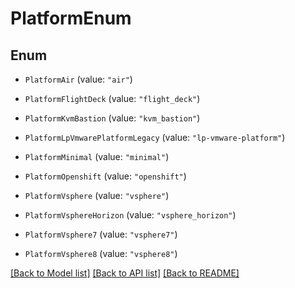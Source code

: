 # PlatformEnum

## Enum


* `PlatformAir` (value: `"air"`)

* `PlatformFlightDeck` (value: `"flight_deck"`)

* `PlatformKvmBastion` (value: `"kvm_bastion"`)

* `PlatformLpVmwarePlatformLegacy` (value: `"lp-vmware-platform"`)

* `PlatformMinimal` (value: `"minimal"`)

* `PlatformOpenshift` (value: `"openshift"`)

* `PlatformVsphere` (value: `"vsphere"`)

* `PlatformVsphereHorizon` (value: `"vsphere_horizon"`)

* `PlatformVsphere7` (value: `"vsphere7"`)

* `PlatformVsphere8` (value: `"vsphere8"`)


[[Back to Model list]](../README.md#documentation-for-models) [[Back to API list]](../README.md#documentation-for-api-endpoints) [[Back to README]](../README.md)


